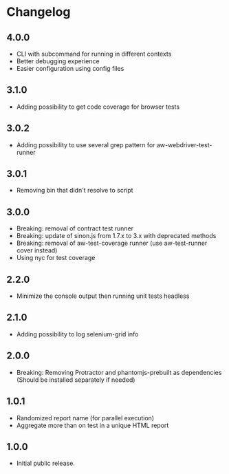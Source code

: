 # Changelog

## 4.0.0
- CLI with subcommand for running in different contexts
- Better debugging experience
- Easier configuration using config files

## 3.1.0
- Adding possibility to get code coverage for browser tests

## 3.0.2
- Adding possibility to use several grep pattern for aw-webdriver-test-runner

## 3.0.1
- Removing bin that didn't resolve to script

## 3.0.0
- Breaking: removal of contract test runner
- Breaking: update of sinon.js from 1.7.x to 3.x with deprecated methods
- Breaking: removal of aw-test-coverage runner (use aw-test-runner cover instead)
- Using nyc for test coverage

## 2.2.0
- Minimize the console output then running unit tests headless

## 2.1.0
- Adding possibility to log selenium-grid info

## 2.0.0
- Breaking: Removing Protractor and phantomjs-prebuilt as dependencies  
(Should be installed separately if needed)

## 1.0.1
- Randomized report name (for parallel execution)
- Aggregate more than on test in a unique HTML report

## 1.0.0
- Initial public release.
